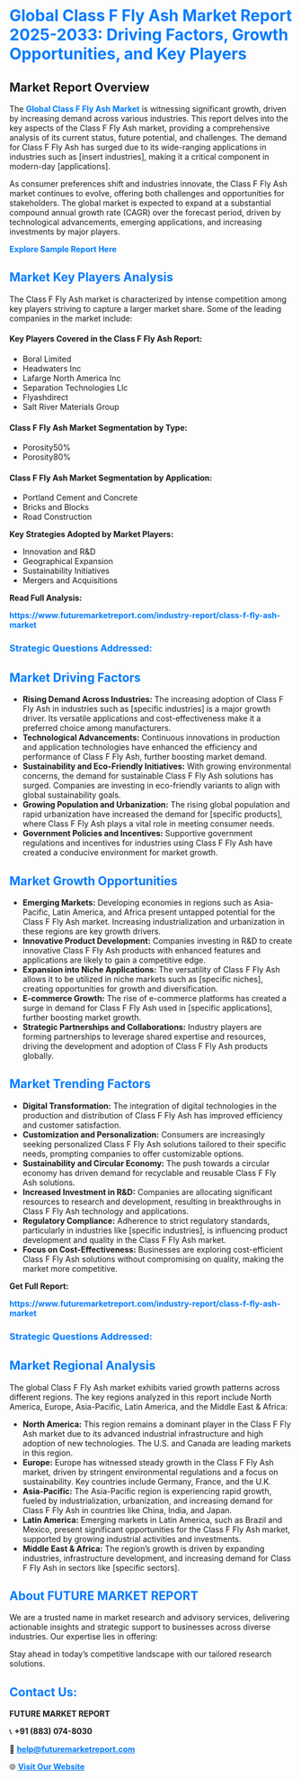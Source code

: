 <h1 style="color: #007BFF;">Global Class F Fly Ash Market Report 2025-2033: Driving Factors, Growth Opportunities, and Key Players</h1>

<section id="overview">
<h2>Market Report Overview</h2>
<p>The <a href="https://www.futuremarketreport.com/industry-report/class-f-fly-ash-market" style="color: #007BFF; text-decoration: none;"><strong>Global Class F Fly Ash Market</strong></a> is witnessing significant growth, driven by increasing demand across various industries. This report delves into the key aspects of the Class F Fly Ash market, providing a comprehensive analysis of its current status, future potential, and challenges. The demand for Class F Fly Ash has surged due to its wide-ranging applications in industries such as [insert industries], making it a critical component in modern-day [applications].</p>
<p>As consumer preferences shift and industries innovate, the Class F Fly Ash market continues to evolve, offering both challenges and opportunities for stakeholders. The global market is expected to expand at a substantial compound annual growth rate (CAGR) over the forecast period, driven by technological advancements, emerging applications, and increasing investments by major players.</p>
</section>

<section id="overview">
<p><a href="https://www.futuremarketreport.com/request-sample/reportId=29978" style="color: #007BFF; text-decoration: none;"><strong>Explore Sample Report Here</strong></a></p>
</section>

<section id="key-players">
<h2 style="color: #007BFF;">Market Key Players Analysis</h2>
<p>The Class F Fly Ash market is characterized by intense competition among key players striving to capture a larger market share. Some of the leading companies in the market include:</p>
<h4>Key Players Covered in the Class F Fly Ash Report:</h4>
<ul><li>Boral Limited</li><li>Headwaters Inc</li><li>Lafarge North America Inc</li><li>Separation Technologies Llc</li><li>Flyashdirect</li><li>Salt River Materials Group</li></ul>
<h4>Class F Fly Ash Market Segmentation by Type:</h4>
<ul><li>Porosity50%</li><li>Porosity80%</li></ul>

<h4>Class F Fly Ash Market Segmentation by Application:</h4>
<ul><li>Portland Cement and Concrete</li><li>Bricks and Blocks</li><li>Road Construction</li></ul>
<p><strong>Key Strategies Adopted by Market Players:</strong></p>
<ul>
<li>Innovation and R&D</li>
<li>Geographical Expansion</li>
<li>Sustainability Initiatives</li>
<li>Mergers and Acquisitions</li>
</ul>
</section>

<section>
<p><strong>Read Full Analysis: </strong></p><a href="https://www.futuremarketreport.com/industry-report/class-f-fly-ash-market" style="color: #007BFF; text-decoration: none;"><strong>https://www.futuremarketreport.com/industry-report/class-f-fly-ash-market</strong></a>
<h3 style="color: #007BFF;">Strategic Questions Addressed:</h3>
</section>

<section id="driving-factors">
<h2 style="color: #007BFF;">Market Driving Factors</h2>
<ul>
<li><strong>Rising Demand Across Industries:</strong> The increasing adoption of Class F Fly Ash in industries such as [specific industries] is a major growth driver. Its versatile applications and cost-effectiveness make it a preferred choice among manufacturers.</li>
<li><strong>Technological Advancements:</strong> Continuous innovations in production and application technologies have enhanced the efficiency and performance of Class F Fly Ash, further boosting market demand.</li>
<li><strong>Sustainability and Eco-Friendly Initiatives:</strong> With growing environmental concerns, the demand for sustainable Class F Fly Ash solutions has surged. Companies are investing in eco-friendly variants to align with global sustainability goals.</li>
<li><strong>Growing Population and Urbanization:</strong> The rising global population and rapid urbanization have increased the demand for [specific products], where Class F Fly Ash plays a vital role in meeting consumer needs.</li>
<li><strong>Government Policies and Incentives:</strong> Supportive government regulations and incentives for industries using Class F Fly Ash have created a conducive environment for market growth.</li>
</ul>
</section>

<section id="growth-opportunities">
<h2 style="color: #007BFF;">Market Growth Opportunities</h2>
<ul>
<li><strong>Emerging Markets:</strong> Developing economies in regions such as Asia-Pacific, Latin America, and Africa present untapped potential for the Class F Fly Ash market. Increasing industrialization and urbanization in these regions are key growth drivers.</li>
<li><strong>Innovative Product Development:</strong> Companies investing in R&D to create innovative Class F Fly Ash products with enhanced features and applications are likely to gain a competitive edge.</li>
<li><strong>Expansion into Niche Applications:</strong> The versatility of Class F Fly Ash allows it to be utilized in niche markets such as [specific niches], creating opportunities for growth and diversification.</li>
<li><strong>E-commerce Growth:</strong> The rise of e-commerce platforms has created a surge in demand for Class F Fly Ash used in [specific applications], further boosting market growth.</li>
<li><strong>Strategic Partnerships and Collaborations:</strong> Industry players are forming partnerships to leverage shared expertise and resources, driving the development and adoption of Class F Fly Ash products globally.</li>
</ul>
</section>

<section id="trending-factors">
<h2 style="color: #007BFF;">Market Trending Factors</h2>
<ul>
<li><strong>Digital Transformation:</strong> The integration of digital technologies in the production and distribution of Class F Fly Ash has improved efficiency and customer satisfaction.</li>
<li><strong>Customization and Personalization:</strong> Consumers are increasingly seeking personalized Class F Fly Ash solutions tailored to their specific needs, prompting companies to offer customizable options.</li>
<li><strong>Sustainability and Circular Economy:</strong> The push towards a circular economy has driven demand for recyclable and reusable Class F Fly Ash solutions.</li>
<li><strong>Increased Investment in R&D:</strong> Companies are allocating significant resources to research and development, resulting in breakthroughs in Class F Fly Ash technology and applications.</li>
<li><strong>Regulatory Compliance:</strong> Adherence to strict regulatory standards, particularly in industries like [specific industries], is influencing product development and quality in the Class F Fly Ash market.</li>
<li><strong>Focus on Cost-Effectiveness:</strong> Businesses are exploring cost-efficient Class F Fly Ash solutions without compromising on quality, making the market more competitive.</li>
</ul>
</section>

<section>
<p><strong>Get Full Report: </strong></p><a href="https://www.futuremarketreport.com/industry-report/class-f-fly-ash-market" style="color: #007BFF; text-decoration: none;"><strong>https://www.futuremarketreport.com/industry-report/class-f-fly-ash-market</strong></a>
<h3 style="color: #007BFF;">Strategic Questions Addressed:</h3>
</section>


<section id="regional-analysis">
<h2 style="color: #007BFF;">Market Regional Analysis</h2>
<p>The global Class F Fly Ash market exhibits varied growth patterns across different regions. The key regions analyzed in this report include North America, Europe, Asia-Pacific, Latin America, and the Middle East & Africa:</p>
<ul>
<li><strong>North America:</strong> This region remains a dominant player in the Class F Fly Ash market due to its advanced industrial infrastructure and high adoption of new technologies. The U.S. and Canada are leading markets in this region.</li>
<li><strong>Europe:</strong> Europe has witnessed steady growth in the Class F Fly Ash market, driven by stringent environmental regulations and a focus on sustainability. Key countries include Germany, France, and the U.K.</li>
<li><strong>Asia-Pacific:</strong> The Asia-Pacific region is experiencing rapid growth, fueled by industrialization, urbanization, and increasing demand for Class F Fly Ash in countries like China, India, and Japan.</li>
<li><strong>Latin America:</strong> Emerging markets in Latin America, such as Brazil and Mexico, present significant opportunities for the Class F Fly Ash market, supported by growing industrial activities and investments.</li>
<li><strong>Middle East & Africa:</strong> The region’s growth is driven by expanding industries, infrastructure development, and increasing demand for Class F Fly Ash in sectors like [specific sectors].</li>
</ul>
</section>

<footer>
<h2 style="color: #007BFF;">About FUTURE MARKET REPORT</h2>
<p>We are a trusted name in market research and advisory services, delivering actionable insights and strategic support to businesses across diverse industries. Our expertise lies in offering:</p>

<p>Stay ahead in today’s competitive landscape with our tailored research solutions.</p>

<h2 style="color: #007BFF;">Contact Us:</h2>
<p><strong>FUTURE MARKET REPORT</strong></p>
<p>📞 <strong>+91 (883) 074-8030</strong></p>
<p>📧 <strong><a href="mailto:help@futuremarketreport.com" style="color: #007BFF;">help@futuremarketreport.com</a></strong></p>
<p>🌐 <strong><a href="https://www.futuremarketreport.com/" style="color: #007BFF;">Visit Our Website</a></strong></p>
</footer>